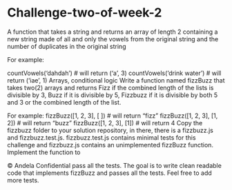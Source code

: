# Challenge-two-of-week-2
 A function that takes a string and returns an array of length 2 containing a new string made of all and only the vowels from the original string and the number of duplicates in the original string

For example:


countVowels(‘dahdah’) # will return (‘a’, 3)
countVowels(‘drink water’) # will return (‘iae’, 1)
Arrays, conditional logic
Write a function named fizzBuzz that takes two(2) arrays and returns Fizz if the
combined length of the lists is divisible by 3, Buzz if it is divisible by 5, Fizzbuzz if it
is divisible by both 5 and 3 or the combined length of the list.


For example:
fizzBuzz([1, 2, 3], [ ]) # will return “fizz”
fizzBuzz([1, 2, 3], [1, 2]) # will return “buzz”
fizzBuzz([1, 2, 3], [1]) # will return 4
Copy the fizzbuzz folder to your solution repository, in there, there is a fizzbuzz.js
and fizzbuzz.test.js. fizzbuzz.test.js contains minimal tests for this challenge and
fizzbuzz.js contains an unimplemented fizzBuzz function. Implement the function to


© Andela Confidential
pass all the tests. The goal is to write clean readable code that implements fizzBuzz
and passes all the tests. Feel free to add more tests.
